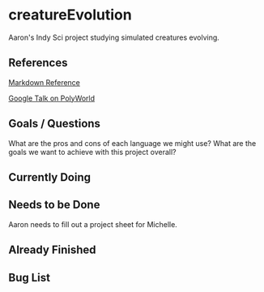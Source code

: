 # creatureEvolution
Aaron's Indy Sci project studying simulated creatures evolving.

## References
[Markdown Reference](https://guides.github.com/features/mastering-markdown/)

[Google Talk on PolyWorld](https://www.youtube.com/watch?v=_m97_kL4ox0)

## Goals / Questions
What are the pros and cons of each language we might use?
What are the goals we want to achieve with this project overall?

## Currently Doing

## Needs to be Done
Aaron needs to fill out a project sheet for Michelle.

## Already Finished

## Bug List
